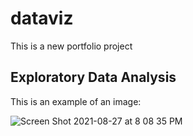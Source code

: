 # dataviz
This is a new portfolio project

## Exploratory Data Analysis

This is an example of an image:

![Screen Shot 2021-08-27 at 8 08 35 PM](https://user-images.githubusercontent.com/58792/131199687-31173c90-dbfb-4f12-9e4c-f27d71e1d994.png)
